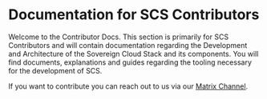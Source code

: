 # Documentation for SCS Contributors

Welcome to the Contributor Docs. This section is primarily for SCS Contributors and will contain documentation regarding the Development and Architecture of the Sovereign Cloud Stack and its components. You will find documents, explanations and guides regarding the tooling necessary for the development of SCS.

If you want to contribute you can reach out to us via our [Matrix Channel](https://matrix.to/#/!TiDqlLmEUaXqTemaLc:matrix.org?via=matrix.org).
